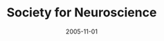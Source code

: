 ---
title: Society for Neuroscience
collection: talks
type: "Conference" 
permalink: /talks/2005talk4
venue: "Washington, DC"
date: 2005-11-01
location: "Washington, DC"
---